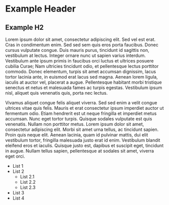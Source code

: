 # Example Header

## Example H2

Lorem ipsum dolor sit amet, consectetur adipiscing elit. Sed vel est erat. Cras in condimentum enim. Sed sed sem quis eros porta faucibus. Donec cursus vulputate congue. Duis mauris purus, tincidunt id sagittis non, vestibulum at lectus. Integer ornare nunc ut sapien varius interdum. Vestibulum ante ipsum primis in faucibus orci luctus et ultrices posuere cubilia Curae; Nam ultricies tincidunt odio, et pellentesque lectus porttitor commodo. Donec elementum, turpis sit amet accumsan dignissim, lacus tortor lacinia ante, in euismod erat lacus sed magna. Aenean lorem ligula, iaculis at auctor vel, placerat a augue. Pellentesque habitant morbi tristique senectus et netus et malesuada fames ac turpis egestas. Vestibulum ipsum nisl, aliquet quis venenatis quis, porta nec lectus.

Vivamus aliquet congue felis aliquet viverra. Sed sed enim a velit congue ultrices vitae quis felis. Mauris et erat consectetur ipsum imperdiet auctor ut fermentum odio. Etiam hendrerit est ut neque fringilla et imperdiet metus accumsan. Nunc eget tortor turpis. Quisque sodales vulputate est quis venenatis. Nullam non porttitor metus. Lorem ipsum dolor sit amet, consectetur adipiscing elit. Morbi sit amet urna tellus, ac tincidunt sapien. Proin quis neque elit. Aenean lacinia, quam id pulvinar mattis, dui elit vestibulum tortor, fringilla malesuada justo erat id enim. Vestibulum blandit eleifend eros et iaculis. Quisque justo est, dapibus et suscipit eget, tincidunt in augue. Nullam tellus sapien, pellentesque at sodales sit amet, viverra eget orci.

- List 1
- List 2
	- List 2.1
	- List 2.2
	- List 2.3
- List 3
- List 4

